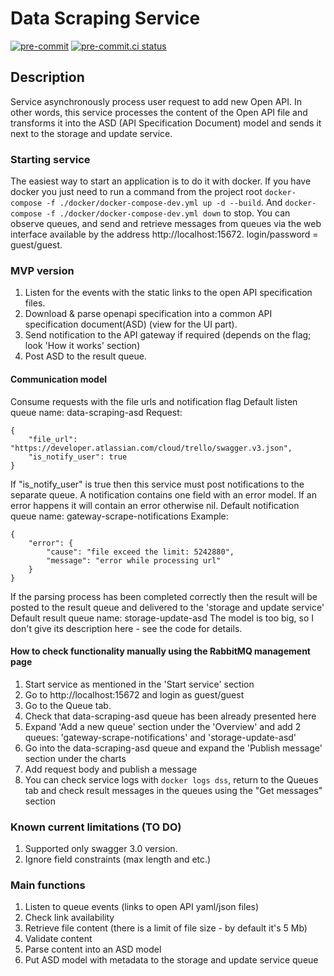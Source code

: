 # Data Scraping Service

[![pre-commit](https://img.shields.io/badge/pre--commit-enabled-brightgreen?logo=pre-commit&logoColor=white)](https://github.com/pre-commit/pre-commit)
[![pre-commit.ci status](https://results.pre-commit.ci/badge/github/rog-golang-buddies/api-hub_data-scraping-service/main.svg)](https://results.pre-commit.ci/latest/github/rog-golang-buddies/api-hub_data-scraping-service/main)

## Description

Service asynchronously process user request to add new Open API.
In other words, this service processes the content of the Open API file and transforms it into the ASD (API
Specification Document) model and sends it next to the storage and update service.

### Starting service

The easiest way to start an application is to do it with docker.
If you have docker you just need to run a command from the project root
`docker-compose -f ./docker/docker-compose-dev.yml up -d --build`.
And `docker-compose -f ./docker/docker-compose-dev.yml down` to stop.
You can observe queues, and send and retrieve messages from queues via the web interface available by
the address http://localhost:15672.
login/password = guest/guest.

### MVP version

1. Listen for the events with the static links to the open API specification files.
2. Download & parse openapi specification into a common API specification document(ASD) (view for the UI part).
3. Send notification to the API gateway if required (depends on the flag; look 'How it works' section)
4. Post ASD to the result queue.

#### Communication model

Consume requests with the file urls and notification flag
Default listen queue name: data-scraping-asd
Request:

```json5
{
    "file_url": "https://developer.atlassian.com/cloud/trello/swagger.v3.json",
    "is_notify_user": true
}
```

If "is_notify_user" is true then this service must post notifications to the separate queue. A notification contains one
field with an error model. If an error happens it will contain an error otherwise nil.
Default notification queue name: gateway-scrape-notifications
Example:

```json5
{
    "error": {
        "cause": "file exceed the limit: 5242880",
        "message": "error while processing url"
    }
}
```

If the parsing process has been completed correctly then the result will be posted to the result queue and delivered to
the 'storage and update service'
Default result queue name: storage-update-asd
The model is too big, so I don't give its description here - see the code for details.

#### How to check functionality manually using the RabbitMQ management page

1. Start service as mentioned in the 'Start service' section
2. Go to http://localhost:15672 and login as guest/guest
3. Go to the Queue tab.
4. Check that data-scraping-asd queue has been already presented here
5. Expand 'Add a new queue' section under the 'Overview' and add 2 queues: 'gateway-scrape-notifications' and
   'storage-update-asd'
6. Go into the data-scraping-asd queue and expand the 'Publish message' section under the charts
7. Add request body and publish a message
8. You can check service logs with `docker logs dss`, return to the Queues tab and check result messages in the queues
   using the "Get messages" section

### Known current limitations (TO DO)

1. Supported only swagger 3.0 version.
2. Ignore field constraints (max length and etc.)

### Main functions

1. Listen to queue events (links to open API yaml/json files)
2. Check link availability
3. Retrieve file content (there is a limit of file size - by default it's 5 Mb)
4. Validate content
5. Parse content into an ASD model
6. Put ASD model with metadata to the storage and update service queue
